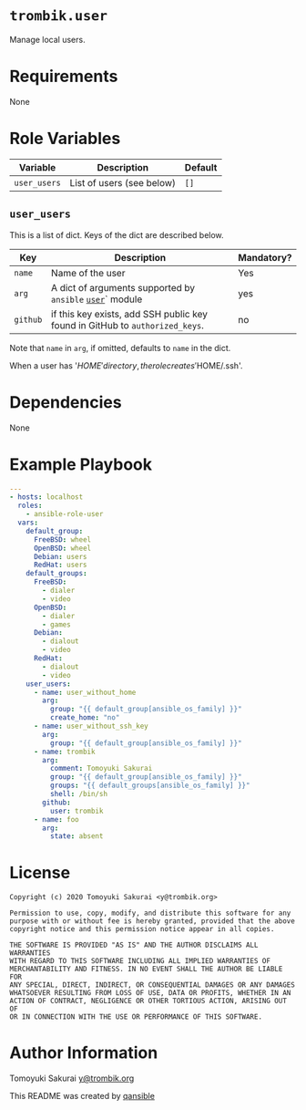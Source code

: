 # `trombik.user`

Manage local users.

# Requirements

None

# Role Variables

| Variable | Description | Default |
|----------|-------------|---------|
| `user_users` | List of users (see below) | `[]` |

## `user_users`

This is a list of dict. Keys of the dict are described below.

| Key | Description | Mandatory? |
|-----|-------------|------------|
| `name` | Name of the user | Yes |
| `arg`  | A dict of arguments supported by `ansible` [`user`](https://docs.ansible.com/ansible/latest/modules/user_module.html)` module | yes |
| `github` | if this key exists, add SSH public key found in GitHub to `authorized_keys`. | no |

Note that `name` in `arg`, if omitted, defaults to `name` in the dict.

When a user has '$HOME' directory, the role creates '$HOME/.ssh'.

# Dependencies

None

# Example Playbook

```yaml
---
- hosts: localhost
  roles:
    - ansible-role-user
  vars:
    default_group:
      FreeBSD: wheel
      OpenBSD: wheel
      Debian: users
      RedHat: users
    default_groups:
      FreeBSD:
        - dialer
        - video
      OpenBSD:
        - dialer
        - games
      Debian:
        - dialout
        - video
      RedHat:
        - dialout
        - video
    user_users:
      - name: user_without_home
        arg:
          group: "{{ default_group[ansible_os_family] }}"
          create_home: "no"
      - name: user_without_ssh_key
        arg:
          group: "{{ default_group[ansible_os_family] }}"
      - name: trombik
        arg:
          comment: Tomoyuki Sakurai
          group: "{{ default_group[ansible_os_family] }}"
          groups: "{{ default_groups[ansible_os_family] }}"
          shell: /bin/sh
        github:
          user: trombik
      - name: foo
        arg:
          state: absent
```

# License

```
Copyright (c) 2020 Tomoyuki Sakurai <y@trombik.org>

Permission to use, copy, modify, and distribute this software for any
purpose with or without fee is hereby granted, provided that the above
copyright notice and this permission notice appear in all copies.

THE SOFTWARE IS PROVIDED "AS IS" AND THE AUTHOR DISCLAIMS ALL WARRANTIES
WITH REGARD TO THIS SOFTWARE INCLUDING ALL IMPLIED WARRANTIES OF
MERCHANTABILITY AND FITNESS. IN NO EVENT SHALL THE AUTHOR BE LIABLE FOR
ANY SPECIAL, DIRECT, INDIRECT, OR CONSEQUENTIAL DAMAGES OR ANY DAMAGES
WHATSOEVER RESULTING FROM LOSS OF USE, DATA OR PROFITS, WHETHER IN AN
ACTION OF CONTRACT, NEGLIGENCE OR OTHER TORTIOUS ACTION, ARISING OUT OF
OR IN CONNECTION WITH THE USE OR PERFORMANCE OF THIS SOFTWARE.
```

# Author Information

Tomoyuki Sakurai <y@trombik.org>

This README was created by [qansible](https://github.com/trombik/qansible)
